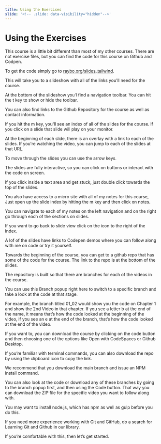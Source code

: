```yaml
---
title: Using the Exercises
slide: '<!-- .slide: data-visibility="hidden"-->'
---
```


<!-- .slide: data-state="layout-title" class="bg-dark"-->

# Using the Exercises

> >

This course is a little bit different than most of my other courses. There are not exercise files, but you can find the code for this course on Github and Codpen.

To get the code simply go to [raybo.org/slides_tailwind](https://raybo.org/slides_bootstrap5).

This will take you to a slideshow with all of the links you'll need for the course.

At the bottom of the slideshow you'l find a navigation toolbar. You can hit the t key to show or hide the toolbar.

You can also find links to the Github Repository for the course as well as contact information.

If you hit the m key, you'll see an index of all of the slides for the course. If you click on a slide that slide will play on your monitor.

At the beginning of each slide, there is an overlay with a link to each of the slides. If you're watching the video, you can jump to each of the slides at that URL.

To move through the slides you can use the arrow keys.

The slides are fully interactive, so you can click on buttons or interact with the code on screen.

If you click inside a text area and get stuck, just double click towards the top of the slides.

You also have access to a micro site with all of my notes for this course, Just open up the slide index by hitting the m key and then click on notes.

You can navigate to each of my notes on the left navigation and on the right go through each of the sections on slides.

If you want to go back to slide view click on the icon to the right of the index.

A lof of the slides have links to Codepen demos where you can follow along with me on code or try it yourself.

Towards the beginning of the course, you can get to a github repo that has some of the code for the course. The link to the repo is at the bottom of the slides.

The repository is built so that there are branches for each of the videos in the course.

You can use this Branch popup right here to switch to a specific branch and take a look at the code at that stage.

For example, the branch titled 01_02 would show you the code on Chapter 1 and show the 2nd Video in that chapter. If you see a letter b at the end of the name, it means that’s how the code looked at the beginning of the video, if you see an e at the end of the branch, that’s how the code looked at the end of the video.

If you want to, you can download the course by clicking on the code button and then choosing one of the options like Open with CodeSpaces or Github Desktop.

If you’re familiar with terminal commands, you can also download the repo by using the clipboard icon to copy the link.

We recommend that you download the main branch and issue an NPM install command.

You can also look at the code or download any of these branches by going to the branch popup first, and then using the Code button. That way you can download the ZIP file for the specific video you want to follow along with.

You may want to install node.js, which has npm as well as gulp before you do this.

If you need more experience working with Git and GitHub, do a search for Learning Git and Github in our library.

If you’re comfortable with this, then let’s get started.
